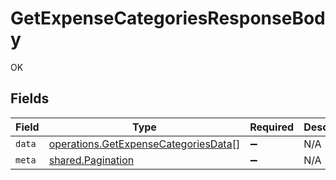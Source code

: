 # GetExpenseCategoriesResponseBody

OK


## Fields

| Field                                                                                               | Type                                                                                                | Required                                                                                            | Description                                                                                         |
| --------------------------------------------------------------------------------------------------- | --------------------------------------------------------------------------------------------------- | --------------------------------------------------------------------------------------------------- | --------------------------------------------------------------------------------------------------- |
| `data`                                                                                              | [operations.GetExpenseCategoriesData](../../../sdk/models/operations/getexpensecategoriesdata.md)[] | :heavy_minus_sign:                                                                                  | N/A                                                                                                 |
| `meta`                                                                                              | [shared.Pagination](../../../sdk/models/shared/pagination.md)                                       | :heavy_minus_sign:                                                                                  | N/A                                                                                                 |